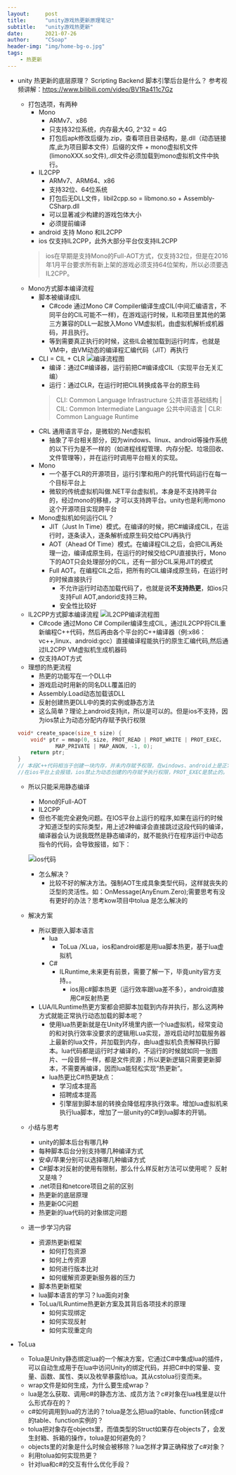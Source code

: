 ```yaml
---
layout:     post
title:      "unity游戏热更新原理笔记"
subtitle:   "unity游戏热更新"
date:       2021-07-26
author:     "CSoap"
header-img: "img/home-bg-o.jpg"
tags:
    - 热更新
---
```


- unity 热更新的底层原理？ Scripting Backend 脚本引擎后台是什么？
    参考视频讲解：https://www.bilibili.com/video/BV1Ra411c7Gz
    - 打包选项，有两种
        - Mono
            - ARMv7、x86
            - 只支持32位系统，内存最大4G, 2^32 = 4G
            - 打包后apk修改后缀为.zip，查看项目目录结构，是.dll（动态链接库,此为项目脚本文件）后缀的文件 + mono虚拟机文件(limonoXXX.so文件),.dll文件必须加载到mono虚拟机文件中执行。
        - IL2CPP
            - ARMv7、ARM64、x86
            - 支持32位、64位系统
            - 打包后无DLL文件，libil2cpp.so = libmono.so + Assembly-CSharp.dll
            - 可以显著减少构建的游戏包体大小
            - 必须提前编译
        - android 支持 Mono 和IL2CPP
        - ios 仅支持IL2CPP，此外大部分平台仅支持IL2CPP
        > ios在早期是支持Mono的Full-AOT方式，仅支持32位，但是在2016年1月平台要求所有新上架的游戏必须支持64位架构，所以必须要选IL2CPP。
    - Mono方式脚本编译流程
        - 脚本被编译成IL
            - C#code 通过Mono C# Compiler编译生成CIL(中间汇编语言，不同平台的CIL可能不一样)，在游戏运行时候，IL和项目里其他的第三方兼容的DLL一起放入Mono VM虚拟机，由虚拟机解析成机器码，并且执行。
            - 等到需要真正执行的时候，这些IL会被加载到运行时库，也就是VM中，由VM动态的编译程汇编代码（JIT）再执行
        - CLI = CIL + CLR
        ![编译流程图](/img/in-post/post-js-version/mono-complier.png "编译流程图")
            - 编译：通过C#编译器，运行前把C#编译成CIL（实现平台无关汇编）
            - 运行：通过CLR，在运行时把CIL转换成各平台的原生码
            >  CLI: Common Language Infrastructure 公共语言基础结构 | CIL: Common Intermediate Language 公共中间语言 | CLR: Common Language Runtime
        - CRL 通用语言平台，是微软的.Net虚拟机
            - 抽象了平台相关部分，因为windows、linux、android等操作系统的以下行为是不一样的（如进程线程管理、内存分配、垃圾回收、文件管理等），并在运行时调用平台相关的实现。
        - Mono
            - 一个基于CLR的开源项目，运行引擎和用户的托管代码运行在每一个目标平台上
            - 微软的传统虚拟机叫做.NET平台虚拟机，本身是不支持跨平台的，经过mono的移植，才可以支持跨平台。unity也是利用mono这个开源项目实现跨平台
        - Mono虚拟机如何运行CIL？
            - JIT（Just In Time）模式。在编译的时候，把C#编译成CIL，在运行时，逐条读入，逐条解析成原生码交给CPU再执行
            - AOT（Ahead Of Time）模式。在编译程CIL之后，会把CIL再处理一边，编译成原生码，在运行的时候交给CPU直接执行，Mono下的AOT只会处理部分的CIL，还有一部分CIL采用JIT的模式
            - Full AOT。在编程CIL之后，把所有的CIL编译成原生码，在运行时的时候直接执行
                - 不允许运行时动态加载代码了，也就是说**不支持热更**，如ios只支持Full AOT,andorid支持三种。
                - 安全性比较好
    - IL2CPP方式脚本编译流程
        ![IL2CPP编译流程图](/img/in-post/post-js-version/il2cpp-complier.png "IL2CPP编译流程图")
        - C#code 通过Mono C# Compiler编译生成CIL，通过IL2CPP将CIL重新编程C++代码，然后再由各个平台的C++编译器（例:x86：vc++,linux、android:gcc）直接编译程能执行的原生汇编代码,然后通过IL2CPP VM虚拟机生成机器码
        - 仅支持AOT方式
    - 理想的热更流程
        - 热更的功能写在一个DLL中
        - 游戏启动时用新的同名DLL覆盖旧的
        - Assembly.Load动态加载该DLL
        - 反射创建热更DLL中的类的实例或静态方法
        - 这么简单？理论上android支持jit，所以是可以的。但是ios不支持，因为ios禁止为动态分配内存赋予执行权限
    ```C++
    void* create_space(size_t size) {
        void* ptr = mmap(0, size, PROT_READ | PROT_WRITE | PROT_EXEC，
                MAP_PRIVATE | MAP_ANON, -1, 0);
        return ptr;
    }
    // 本段C++代码相当于创建一块内存，并未内存赋予权限，在windows、android上是正常的。
    //在ios平台上会报错，ios禁止为动态创建的内存赋予执行权限，PROT_EXEC是禁止的。
    ```
    - 所以只能采用静态编译
        - Mono的Full-AOT
        - IL2CPP
        - 但也不能完全避免问题。在IOS平台上运行的程序,如果在运行的时候才知道泛型的实际类型，用上述2种编译会直接跳过这段代码的编译，编译器会认为说我既然是静态编译的，就不能执行在程序运行中动态指令的代码，会导致报错，如下：

        ![ios代码](/img/in-post/post-js-version/complier-ios.png "ios代码")
        - 怎么解决？
            - 比较不好的解决方法。强制AOT生成具象类型代码，这样就丧失的泛型的灵活性。如：OnMessage(AnyEnum.Zero);需要思考有没有更好的办法？思考kow项目中tolua 是怎么解决的
    - 解决方案
        - 所以要嵌入脚本语言
            - lua
                - ToLua /XLua，ios和android都是用lua脚本热更，基于lua虚拟机
            - C#
                - ILRuntime,未来更有前景，需要了解一下，毕竟unity官方支持。。
                    - ios用c#脚本热更（运行效率跟lua差不多），android直接用C#反射热更
        - LUA/ILRuntime热更方案都会把脚本加载到内存并执行，那么这两种方式就能正常执行动态加载的脚本呢？
            - 使用lua热更新就是在Unity环境里内嵌一个lua虚拟机，经常变动的和对执行效率没要求的逻辑用Lua实现，游戏启动时加载服务器上最新的lua文件，并加载到内存，由lua虚拟机负责解释执行脚本。lua代码都是运行时才编译的，不运行的时候就如同一张图片、一段音频一样，都是文件资源；所以更新逻辑只需要更新脚本，不需要再编译，因而lua能轻松实现“热更新”。
            - lua热更比C#热更缺点：
                - 学习成本提高
                - 招聘成本提高
                - 引擎层到脚本层的转换会降低程序执行效率。增加lua虚拟机来执行lua脚本，增加了一层unity的C#到lua脚本的开销。
    - 小结与思考
        - unity的脚本后台有哪几种
        - 每种脚本后台分别支持哪几种编译方式
        - 安卓/苹果分别可以选择哪几种编译方式
        - C#脚本对反射的使用有限制，那么什么样反射方法可以使用呢？ 反射又是啥？
        - .net项目和netcore项目之前的区别
        - 热更新的底层原理
        - 热更新GC问题
        - 热更新的lua代码的对象绑定问题
    - 进一步学习内容
        - 资源热更新框架
            - 如何打包资源
            - 如何上传资源
            - 如何进行版本比对
            - 如何缓解资源更新服务器的压力
        - 脚本热更新框架
        - lua脚本语言的学习？lua面向对象
        - ToLua/ILRuntime热更新方案及其背后各项技术的原理
            - 如何实现绑定
            - 如何实现反射
            - 如何实现重定向

- ToLua
    - Tolua是Unity静态绑定lua的一个解决方案，它通过C#中集成lua的插件，可以自动生成用于在lua中访问Unity的绑定代码，并把C#中的常量、变量、函数、属性、类以及枚举暴露给lua。其从cstolua衍变而来。
    - wrap文件是如何生成，为什么要生成wrap？
    -  lua是怎么获取、调用c#的静态方法、成员方法？c#对象在lua栈里是以什么形式存在的？
    - c#如何调用到lua的方法的？tolua是怎么把lua的table、function转成c#的table、function实例的？
    - tolua把对象存在objects里，而值类型的Struct如果存在objects了，会发生封箱、拆箱的操作，tolua是如何避免的？
    - objects里的对象是什么时候会被移除？lua怎样才算正确释放了c#对象？
    - 利用tolua如何实现热更？
    - 针对lua和c#的交互有什么优化手段？